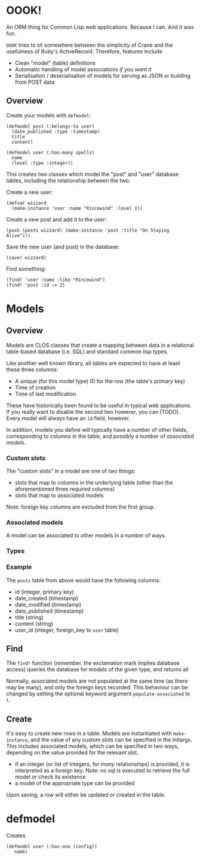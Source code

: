 # OOOK!

An ORM thing for Common Lisp web applications. Because I can. And it was fun.

`OOOK` tries to sit somewhere between the simplicity of Crane and the
usefulness of Ruby's ActiveRecord. Therefore, features include
- Clean "model" (table) definitions
- Automatic handling of model associations *if you want it*
- Serialisation / deserialisation of models for serving as JSON or building from
  POST data


## Overview

Create your models with `defmodel`:

```
(defmodel post (:belongs-to user)
  (date_published :type :timestamp)
  title
  content)

(defmodel user (:has-many spells)
  name
  (level :type :integer))
```

This creates two classes which model the "post" and "user" database tables,
including the relationship between the two.

Create a new user:

```
(defvar wizzard
  (make-instance 'user :name "Rincewind" :level 1))
```

Create a new post and add it to the user:

```
(push (posts wizzard) (make-instance 'post :title "On Staying Alive")))
```

Save the new user (and post) in the database:

```
(save! wizzard)
```

Find something:

```
(find! 'user :name :like "Rincewind")
(find! 'post :id := 2)
```


# Models

## Overview

Models are CLOS classes that create a mapping between data in a relational
table-based database (i.e. SQL) and standard common lisp types.

Like another well known library, all tables are expected to have at least these
three columns:
- A unique (for this model type) ID for the row (the table's primary key)
- Time of creation
- Time of last modification

These have historically been found to be useful in typical web applications. If
you really want to disable the second two however, you can (TODO). Every model
will always have an `id` field, however.

In addition, models you define will typically have a number of other fields,
corresponding to columns in the table, and possibly a number of *associated
models*.

### Custom slots

The "custom slots" in a model are one of two things:
- slots that map to columns in the underlying table (other than the
  aforementioned three required columns)
- slots that map to associated models

Note: foreign key columns are excluded from the first group.

### Associated models

A model can be associated to other models in a number of ways.

### Types

### Example

The `posts` table from above would have the following columns:
- id (integer, primary key)
- date_created (timestamp)
- date_modified (timestamp)
- date_published (timestamp)
- title (string)
- content (string)
- user_id (integer, foreign_key to `user` table)



## Find

The `find!` function (remember, the exclamation mark implies database access)
queries the database for models of the given type, and returns all

Normally, associated models are not populated at the same time (as there may be
many), and only the foreign keys recorded. This behaviour can be changed by
setting the optional keyword argument `populate-associated` to `t`.


## Create

It's easy to create new rows in a table. Models are instantiated with
`make-instance`, and the value of any custom slots can be specified in the
initargs. This includes associated models, which can be specified in two ways,
depending on the value provided for the relevant slot.
- if an integer (or list of integers, for *many* relationships) is provided, it
  is interpreted as a foreign key. Note: no sql is executed to retrieve the full
  model or check its existence
- a model of the appropriate type can be provided

Upon saving, a row will either be updated or created in the table.


# defmodel

Creates

```
(defmodel user (:has-one (config))
   name)
```
